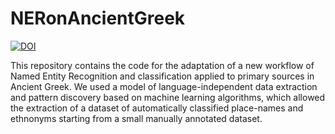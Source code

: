 # NERonAncientGreek
[![DOI](https://zenodo.org/badge/214449911.svg)](https://zenodo.org/badge/latestdoi/214449911)

This repository contains the code for the adaptation of a new workflow of Named Entity Recognition and classification applied to primary sources in Ancient Greek. We used a model of language-independent data extraction and pattern discovery based on machine learning algorithms, which allowed the extraction of a dataset of automatically classified place-names and ethnonyms starting from a small manually annotated dataset.
